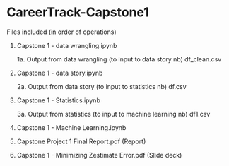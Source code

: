 # CareerTrack-Capstone1

Files included (in order of operations)
1. Capstone 1 - data wrangling.ipynb </p>
   1a. Output from data wrangling (to input to data story nb) df_clean.csv </p>
2. Capstone 1 - data story.ipynb </p>
   2a. Output from data story (to input to statistics nb) df.csv </p>
3. Capstone 1 - Statistics.ipynb </p>
   3a. Output from statistics (to input to machine learning nb) df1.csv </p>
4. Capstone 1 - Machine Learning.ipynb </p>
5. Capstone Project 1 Final Report.pdf (Report) </p>
6. Capstone 1 - Minimizing Zestimate Error.pdf (Slide deck) </p>
